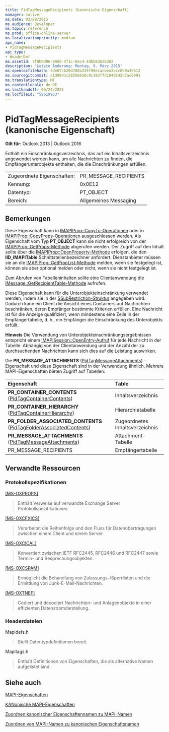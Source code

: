 ```yaml
---
title: PidTagMessageRecipients (kanonische Eigenschaft)
manager: soliver
ms.date: 03/09/2015
ms.audience: Developer
ms.topic: reference
ms.prod: office-online-server
ms.localizationpriority: medium
api_name:
- PidTagMessageRecipients
api_type:
- HeaderDef
ms.assetid: 7f8b0d96-99d6-4f1c-8ac4-4dbb83626382
description: 'Letzte Änderung: Montag, 9. März 2015'
ms.openlocfilehash: 3de07cb20d760a335f90ecacbea3bcc8b0a39512
ms.sourcegitcommit: a1d9041c20256616c9c183f7d1049142a7ac6991
ms.translationtype: MT
ms.contentlocale: de-DE
ms.lasthandoff: 09/24/2021
ms.locfileid: "59619953"
---
```

# <a name="pidtagmessagerecipients-canonical-property"></a>PidTagMessageRecipients (kanonische Eigenschaft)

  
  
**Gilt für**: Outlook 2013 | Outlook 2016 
  
Enthält ein Einschränkungsverzeichnis, das auf ein Inhaltsverzeichnis angewendet werden kann, um alle Nachrichten zu finden, die Empfängerunterobjekte enthalten, die die Einschränkungen erfüllen. 
  
|||
|:-----|:-----|
|Zugeordnete Eigenschaften:  <br/> |PR_MESSAGE_RECIPIENTS  <br/> |
|Kennung:  <br/> |0x0E12  <br/> |
|Datentyp:  <br/> |PT_OBJECT  <br/> |
|Bereich:  <br/> |Allgemeines Messaging  <br/> |
   
## <a name="remarks"></a>Bemerkungen

Diese Eigenschaft kann in [IMAPIProp::CopyTo-Operationen](imapiprop-copyto.md) oder in [IMAPIProp::CopyProps-Operationen](imapiprop-copyprops.md) ausgeschlossen werden. Als Eigenschaft vom Typ **PT_OBJECT** kann sie nicht erfolgreich von der [IMAPIProp::GetProps-Methode](imapiprop-getprops.md) abgerufen werden. Der Zugriff auf den Inhalt sollte über die [IMAPIProp::OpenProperty-Methode](imapiprop-openproperty.md) erfolgen, die den **IID_IMAPITable** Schnittstellenbezeichner anfordert. Dienstanbieter müssen sie an die [IMAPIProp::GetPropList-Methode](imapiprop-getproplist.md) melden, wenn sie festgelegt ist, können sie aber optional melden oder nicht, wenn sie nicht festgelegt ist. 
  
Zum Abrufen von Tabelleninhalten sollte eine Clientanwendung die [IMessage::GetRecipientTable-Methode](imessage-getrecipienttable.md) aufrufen. 
  
Diese Eigenschaft kann für die Unterobjekteinschränkung verwendet werden, indem sie in der [SSubRestriction-Struktur](ssubrestriction.md) angegeben wird. Dadurch kann ein Client die Ansicht eines Containers auf Nachrichten beschränken, deren Empfänger bestimmte Kriterien erfüllen. Eine Nachricht ist für die Anzeige qualifiziert, wenn mindestens eine Zeile in der Empfängertabelle, d. h., ein Empfänger die Einschränkung des Unterobjekts erfüllt. 
  
 **Hinweis** Die Verwendung von Unterobjekteinschränkungsergebnissen entspricht einem [IMAPISession::OpenEntry-Aufruf](imapisession-openentry.md) für jede Nachricht in der Tabelle. Abhängig von der Clientanwendung und der Anzahl der zu durchsuchenden Nachrichten kann sich dies auf die Leistung auswirken. 
  
Die **PR_MESSAGE_ATTACHMENTS** ([PidTagMessageAttachments](pidtagmessageattachments-canonical-property.md)) -Eigenschaft und diese Eigenschaft sind in der Verwendung ähnlich. Mehrere MAPI-Eigenschaften bieten Zugriff auf Tabellen: 
  
|**Eigenschaft**|**Table**|
|:-----|:-----|
|**PR_CONTAINER_CONTENTS** ([PidTagContainerContents](pidtagcontainercontents-canonical-property.md))  <br/> |Inhaltsverzeichnis  <br/> |
|**PR_CONTAINER_HIERARCHY** ([PidTagContainerHierarchy](pidtagcontainerhierarchy-canonical-property.md))  <br/> |Hierarchietabelle  <br/> |
|**PR_FOLDER_ASSOCIATED_CONTENTS** ([PidTagFolderAssociatedContents](pidtagfolderassociatedcontents-canonical-property.md))  <br/> |Zugeordnetes Inhaltsverzeichnis  <br/> |
|**PR_MESSAGE_ATTACHMENTS** ([PidTagMessageAttachments](pidtagmessageattachments-canonical-property.md))  <br/> |Attachment-Tabelle  <br/> |
|PR_MESSAGE_RECIPIENTS  <br/> |Empfängertabelle  <br/> |
   
## <a name="related-resources"></a>Verwandte Ressourcen

### <a name="protocol-specifications"></a>Protokollspezifikationen

[[MS-OXPROPS]](https://msdn.microsoft.com/library/f6ab1613-aefe-447d-a49c-18217230b148%28Office.15%29.aspx)
  
> Enthält Verweise auf verwandte Exchange Server Protokollspezifikationen.
    
[[MS-OXCFXICS]](https://msdn.microsoft.com/library/b9752f3d-d50d-44b8-9e6b-608a117c8532%28Office.15%29.aspx)
  
> Verarbeitet die Reihenfolge und den Fluss für Datenübertragungen zwischen einem Client und einem Server.
    
[[MS-OXCICAL]](https://msdn.microsoft.com/library/a685a040-5b69-4c84-b084-795113fb4012%28Office.15%29.aspx)
  
> Konvertiert zwischen IETF RFC2445, RFC2446 und RFC2447 sowie Termin- und Besprechungsobjekten.
    
[[MS-OXCSPAM]](https://msdn.microsoft.com/library/522f8587-4aed-4cd6-831b-40bd87862189%28Office.15%29.aspx)
  
> Ermöglicht die Behandlung von Zulassungs-/Sperrlisten und die Ermittlung von Junk-E-Mail-Nachrichten.
    
[[MS-OXTNEF]](https://msdn.microsoft.com/library/1f0544d7-30b7-4194-b58f-adc82f3763bb%28Office.15%29.aspx)
  
> Codiert und decodiert Nachrichten- und Anlagenobjekte in einer effizienten Datenstromdarstellung.
    
### <a name="header-files"></a>Headerdateien

Mapidefs.h
  
> Stellt Datentypdefinitionen bereit.
    
Mapitags.h
  
> Enthält Definitionen von Eigenschaften, die als alternative Namen aufgelistet sind.
    
## <a name="see-also"></a>Siehe auch



[MAPI-Eigenschaften](mapi-properties.md)
  
[KANonische MAPI-Eigenschaften](mapi-canonical-properties.md)
  
[Zuordnen kanonischer Eigenschaftennamen zu MAPI-Namen](mapping-canonical-property-names-to-mapi-names.md)
  
[Zuordnen von MAPI-Namen zu kanonischen Eigenschaftsnamen](mapping-mapi-names-to-canonical-property-names.md)

